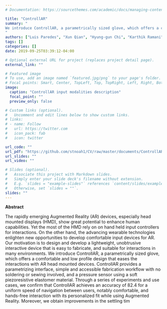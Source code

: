 ```yaml
---
# Documentation: https://sourcethemes.com/academic/docs/managing-content/

title: "ControllAR"
summary: "
We introduce ControllAR, a parametrically sized glove, which offers a comfortable and low profile design that eases the interactions with AR head mounted devices.
"
authors: ["Luis Paredes", "Xun Qian", "Hyung-gun Chi", "Karthik Ramani"]
tags: []
categories: []
date: 2019-09-25T03:39:12-04:00

# Optional external URL for project (replaces project detail page).
external_link: ""

# Featured image
# To use, add an image named `featured.jpg/png` to your page's folder.
# Focal points: Smart, Center, TopLeft, Top, TopRight, Left, Right, BottomLeft, Bottom, BottomRight.
image:
  caption: "ControllAR input modalities description"
  focal_point: ""
  preview_only: false

# Custom links (optional).
#   Uncomment and edit lines below to show custom links.
# links:
# - name: Follow
#   url: https://twitter.com
#   icon_pack: fab
#   icon: twitter

url_code: ""
url_pdf: "https://github.com/stnoah1/CV/raw/master/documents/ControllAR.pdf"
url_slides: ""
url_video: ""

# Slides (optional).
#   Associate this project with Markdown slides.
#   Simply enter your slide deck's filename without extension.
#   E.g. `slides = "example-slides"` references `content/slides/example-slides.md`.
#   Otherwise, set `slides = ""`.
slides: ""
---
```

**Abstract**

The rapidly emerging Augmented Reality (AR) devices, especially head mounted displays (HMD), show great potential to enhance human capabilities. Yet the most of the HMD rely on on hand held input controllers for interactions. On the other hand, the advancing wearable technologies enlighten new opportunities to develop comfortable input devices for AR. Our motivation is to design and develop a lightweight, unobtrusive interactive device that is easy to fabricate, and suitable for interactions in many environments. We introduce ControllAR, a parametrically sized glove, which offers a comfortable and low profile design that eases the interactions with AR head mounted devices. ControllAR provides a parametrizing interface, simple and accessible fabrication workflow with no soldering or sewing involved, and a pressure sensor using a soft piezoresistive elastomer material. Through a series of experiments and use cases, we confirm that ControllAR achieves an accuracy of 82.4 for a uniform speed of navigation between users, notably comfortable, and hands-free interaction with its personalized fit while using Augmented Reality. Moreover, we obtain improvements in the settling tim